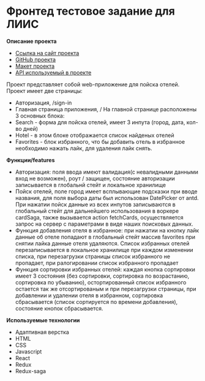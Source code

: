 # Фронтед тестовое задание для ЛИИС

**Описание проекта**
 * [Ссылка на сайт проекта]( https://project-movies.ru/)
 * [GitHub проекта]( https://github.com/alexholm222/movies-explorer-frontend/)
 * [Макет проекта]( https://www.figma.com/file/PxI4ycD6GMGSpxOZ2NbFBO/React-Test%2FSimple-Hotel-Check-(Copy)?node-id=1-30&t=BrULN1j6c9fgTj7R-0)
 * [API используемый в проекте]( https://support.travelpayouts.com/hc/ru/articles/115000343268-API-%D0%B4%D0%B0%D0%BD%D0%BD%D1%8B%D1%85-%D0%BE%D1%82%D0%B5%D0%BB%D0%B5%D0%B9)

Проект представляет собой web-приложение для пойска отелей.  
 Проект имеет две страницы:
* Авторизация, /sign-in
* Главная страница приложения, / 
На главной странице расположены 3 основных блока: 
* Search - форма для пойска отелей, имеет 3 инпута (город, дата, кол-во дней)
* Hotel - в этом блоке отображается список найденых отелей
* Favorites - блок избранного, что бы добавить отель в избранное необходимо нажать лайк, для удаления лайк снять.

**Функции/features**
* Авторизация: поля ввода имеют валидация(с невалидными данными вход не возможен), роут / защищен, состояние авторизации записывается в глобальнй стейт и локальное хранилище
* Пойск отелей, поле город имеет всплывающие подсказки при вводе названия, для поля выбора даты был использован DatePicker от antd. При нажатии пойск данные из всех инпутов записываются в глобальный стейт для дальнейшего использования в воркере cardSaga, также вызывается action fetchCards, осуществляется запрос на сервер с параметрами в виде наших поисковых данных.
* Функция добавления отеля в избранное: при нажатии на кнопку лайк данные об отеле попадают в глобальный стейт массив favorites при снятии лайка данные отеля удаляются. Список избранных отелей перезаписывается в локальное хранилище при каждом изменении списка, при перезагрузки страницы список избранного не пропадает, при ралогировании список избранного пропадает
* Функция сортировки избранных отелей: каждая кнопка сортировки имеет 3 состояния (без сортировки, сортировка по возрастанию, сортировка по убыванию), остортированный список избранного остается так же отсортированым и при перезагрузки страницы, при добавлении и удалении  отеля в избранном, сортировка сбрасывается (список сортируется по времени добавления), состояние кнопок сбрасывается.  

**Используемые технологии**
* Адаптивная верстка
* HTML
* CSS
* Javascript
* React
* Redux
* Redux-saga
